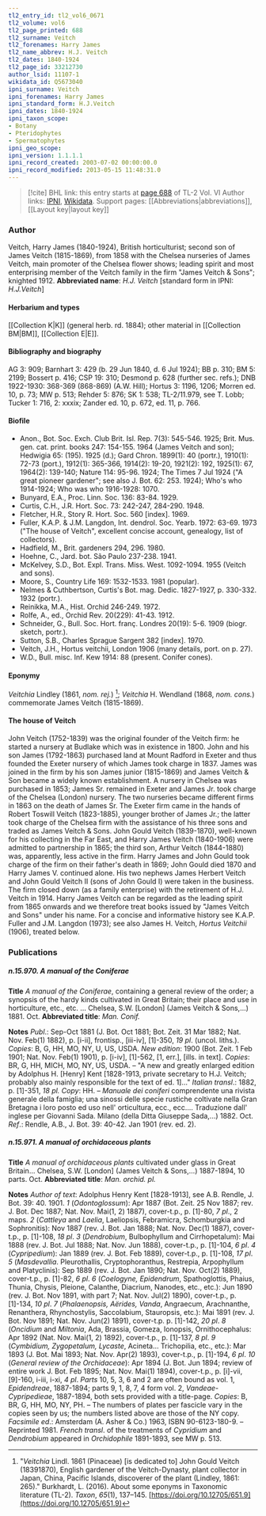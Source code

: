 ```yaml
---
tl2_entry_id: tl2_vol6_0671
tl2_volume: vol6
tl2_page_printed: 688
tl2_surname: Veitch
tl2_forenames: Harry James
tl2_name_abbrev: H.J. Veitch
tl2_dates: 1840-1924
tl2_page_id: 33212730
author_lsid: 11107-1
wikidata_id: Q5673040
ipni_surname: Veitch
ipni_forenames: Harry James
ipni_standard_form: H.J.Veitch
ipni_dates: 1840-1924
ipni_taxon_scope: 
- Botany
- Pteridophytes
- Spermatophytes
ipni_geo_scope: 
ipni_version: 1.1.1.1
ipni_record_created: 2003-07-02 00:00:00.0
ipni_record_modified: 2013-05-15 11:48:31.0
---
```


> [!cite] BHL link: this entry starts at [page 688](https://www.biodiversitylibrary.org/page/33212730) of TL-2 Vol. VI
> Author links: [IPNI](https://www.ipni.org/a/11107-1), [Wikidata](https://www.wikidata.org/wiki/Q5673040). Support pages: [[Abbreviations|abbreviations]], [[Layout key|layout key]]

### Author

Veitch, Harry James (1840-1924), British horticulturist; second son of James Veitch (1815-1869), from 1858 with the Chelsea nurseries of James Veitch, main promoter of the Chelsea flower shows; leading spirit and most enterprising member of the Veitch family in the firm "James Veitch & Sons"; knighted 1912. 
**Abbreviated name**: *H.J. Veitch* \[standard form in IPNI: *H.J.Veitch*\]

#### Herbarium and types

[[Collection K|K]] (general herb. rd. 1884); other material in [[Collection BM|BM]], [[Collection E|E]].

#### Bibliography and biography

AG 3: 909; Barnhart 3: 429 (b. 29 Jun 1840, d. 6 Jul 1924); BB p. 310; BM 5: 2199; Bossert p. 416; CSP 19: 310; Desmond p. 628 (further sec. refs.); DNB 1922-1930: 368-369 (868-869) (A.W. Hill); Hortus 3: 1196, 1206; Morren ed. 10, p. 73; MW p. 513; Rehder 5: 876; SK 1: 538; TL-2/11.979, see T. Lobb; Tucker 1: 716, 2: xxxix; Zander ed. 10, p. 672, ed. 11, p. 766.

#### Biofile

- Anon., Bot. Soc. Exch. Club Brit. Isl. Rep. 7(3): 545-546. 1925; Brit. Mus. gen. cat. print. books 247: 154-155. 1964 (James Veitch and son); Hedwigia 65: (195). 1925 (d.); Gard Chron. 1899(1): 40 (portr.), 1910(1): 72-73 (port.), 1912(1): 365-366, 1914(2): 19-20, 1921(2): 192, 1925(1): 67, 1964(2): 139-140; Nature 114: 95-96. 1924; The Times 7 Jul 1924 ("A great pioneer gardener"; see also J. Bot. 62: 253. 1924); Who's who 1914-1924; Who was who 1916-1928: 1070.
- Bunyard, E.A., Proc. Linn. Soc. 136: 83-84. 1929.
- Curtis, C.H., J.R. Hort. Soc. 73: 242-247, 284-290. 1948.
- Fletcher, H.R., Story R. Hort. Soc. 560 \[index\]. 1969.
- Fuller, K.A.P. & J.M. Langdon, Int. dendrol. Soc. Yearb. 1972: 63-69. 1973 ("The house of Veitch", excellent concise account, genealogy, list of collectors).
- Hadfield, M., Brit. gardeners 294, 296. 1980.
- Hoehne, C., Jard. bot. São Paulo 237-238. 1941.
- McKelvey, S.D., Bot. Expl. Trans. Miss. West. 1092-1094. 1955 (Veitch and sons).
- Moore, S., Country Life 169: 1532-1533. 1981 (popular).
- Nelmes & Cuthbertson, Curtis's Bot. mag. Dedic. 1827-1927, p. 330-332. 1932 (portr.).
- Reinikka, M.A., Hist. Orchid 246-249. 1972.
- Rolfe, A., ed., Orchid Rev. 20(229): 41-43. 1912.
- Schneider, G., Bull. Soc. Hort. franç. Londres 20(19): 5-6. 1909 (biogr. sketch, portr.).
- Sutton, S.B., Charles Sprague Sargent 382 \[index\]. 1970.
- Veitch, J.H., Hortus veitchii, London 1906 (many details, port. on p. 27).
- W.D., Bull. misc. Inf. Kew 1914: 88 (present. Conifer cones).

#### Eponymy

*Veitchia* Lindley (1861, *nom. rej.*) [^1]; *Veitchia* H. Wendland (1868, *nom. cons.*) commemorate James Veitch (1815-1869).

#### The house of Veitch

John Veitch (1752-1839) was the original founder of the Veitch firm: he started a nursery at Budlake which was in existence in 1800. John and his son James (1792-1863) purchased land at Mount Radford in Exeter and thus founded the Exeter nursery of which James took charge in 1837. James was joined in the firm by his son James junior (1815-1869) and James Veitch & Son became a widely known establishment. A nursery in Chelsea was purchased in 1853; James Sr. remained in Exeter and James Jr. took charge of the Chelsea (London) nursery. The two nurseries became different firms in 1863 on the death of James Sr. The Exeter firm came in the hands of Robert Toswill Veitch (1823-1885), younger brother of James Jr.; the latter took charge of the Chelsea firm with the assistance of his three sons and traded as James Veitch & Sons. John Gould Veitch (1839-1870), well-known for his collecting in the Far East, and Harry James Veitch (1840-1906) were admitted to partnership in 1865; the third son, Arthur Veitch (1844-1880) was, apparently, less active in the firm. Harry James and John Gould took charge of the firm on their father's death in 1869; John Gould died 1870 and Harry James V. continued alone. His two nephews James Herbert Veitch and John Gould Veitch II (sons of John Gould I) were taken in the business. The firm closed down (as a family enterprise) with the retirement of H.J. Veitch in 1914. Harry James Veitch can be regarded as the leading spirit from 1865 onwards and we therefore treat books issued by "James Veitch and Sons" under his name. For a concise and informative history see K.A.P. Fuller and J.M. Langdon (1973); see also James H. Veitch, *Hortus Veitchii* (1906), treated below.

### Publications

##### n.15.970. A manual of the Coniferae

**Title**
*A manual of the Coniferae*, containing a general review of the order; a synopsis of the hardy kinds cultivated in Great Britain; their place and use in horticulture, etc., etc. ... Chelsea, S.W. \[London\] (James Veitch & Sons,...) 1881. Oct.
**Abbreviated title**: *Man. Conif.*

**Notes**
*Publ*.: Sep-Oct 1881 (J. Bot. Oct 1881; Bot. Zeit. 31 Mar 1882; Nat. Nov. Feb(1) 1882), p. \[i-ii\], frontisp., \[iii-iv\], \[1\]-350, *19 pl*. (uncol. liths.). *Copies*: B, G, HH, MO, NY, U, US, USDA.
*New edition*: 1900 (Bot. Zeit. 1 Feb 1901; Nat. Nov. Feb(1) 1901), p. \[i-iv\], \[1\]-562, \[1, err.\], \[ills. in text\]. *Copies*: BR, G, HH, MICH, MO, NY, US, USDA. – "A new and greatly enlarged edition by Adolphus H. \[Henry\] Kent \[1828-1913, private secretary to H.J. Veitch; probably also mainly responsible for the text of ed. 1\]..."
*Italian transl*.: 1882, p. \[1\]-351, *18 pl. Copy*: HH. – *Manuale dei coniferi* comprendente una rivista generale della famiglia; una sinossi delle specie rustiche coltivate nella Gran Bretagna i loro posto ed uso nell' orticultura, ecc., ecc.... Traduzione dall' inglese per Giovanni Sada. Milano (della Ditta Giuseppe Sada,...) 1882. Oct.
*Ref*.: Rendle, A.B., J. Bot. 39: 40-42. Jan 1901 (rev. ed. 2).

##### n.15.971. A manual of orchidaceous plants

**Title**
*A manual of orchidaceous plants* cultivated under glass in Great Britain... Chelsea, S.W. \[London\] (James Veitch & Sons,...) 1887-1894, 10 parts. Oct.
**Abbreviated title**: *Man. orchid. pl.*

**Notes**
*Author of text*: Adolphus Henry Kent \[1828-1913\], see A.B. Rendle, J. Bot. 39: 40. 1901.
*1* (*Odontoglossum*): Apr 1887 (Bot. Zeit. 25 Nov 1887; rev. J. Bot. Dec 1887; Nat. Nov. Mai(1, 2) 1887), cover-t.p., p. \[1\]-80, *7 pl*., 2 maps.
*2* (*Cattleya* and *Laelia*, Laeliopsis, Febramicra, Schomburgkia and Sophronitis): Nov 1887 (rev. J. Bot. Jan 1888; Nat. Nov. Dec(1) 1887), cover-t.p., p. \[1\]-108, *18 pl*.
*3* (*Dendrobium*, Bulbophyllum and Cirrhopetalum): Mai 1888 (rev. J. Bot. Jul 1888; Nat. Nov. Jun 1888), cover-t.p., p. \[1\]-104, *6 pl*.
*4* (*Cypripedium*): Jan 1889 (rev. J. Bot. Feb 1889), cover-t.p., p. \[1\]-108, *17 pl*.
*5* (*Masdevallia*. Pleurothallis, Cryptophoranthus, Restrepia, Arpophyllum and Platyclinis): Sep 1889 (rev. J. Bot. Jan 1890; Nat. Nov. Oct(2) 1889), cover-t.p., p. \[1\]-82, *6 pl*.
*6* (*Coelogyne, Epidendrum*, Spathoglottis, Phaius, Thunia, Chysis, Pleione, Calanthe, Diacrium, Nanodes, etc., etc.): Jun 1890 (rev. J. Bot. Nov 1891, with part 7; Nat. Nov. Jul(2) 1890), cover-t.p., p. \[1\]-134, *10 pl*.
*7* (*Phalaenopsis, Aërides, Vanda*, Angraecum, Arachnanthe, Renanthera, Rhynchostylis, Saccolabium, Stauropsis, etc.): Mai 1891 (rev. J. Bot. Nov 1891; Nat. Nov. Jun(2) 1891), cover-t.p. p. \[1\]-142, *20 pl*.
*8* (*Oncidium* and *Miltonia*, Ada, Brassia, Gomeza, Ionopsis, Ornithocephalus: Apr 1892 (Nat. Nov. Mai(1, 2) 1892), cover-t.p., p. \[1\]-137, *8 pl*.
*9* (*Cymbidium, Zygopetalum, Lycaste*, Acineta... Trichopilia, etc., etc.): Mar 1893 (J. Bot. Mai 1893; Nat. Nov. Apr(2) 1893), cover-t.p., p. \[1\]-194, *6 pl*.
*10* (*General review of the Orchidaceae*): Apr 1894 (J. Bot. Jun 1894; review of entire work J. Bot. Feb 1895; Nat. Nov. Mai(1) 1894), cover-t.p., p. \[i\]-vii, \[9\]-160, i-iii, i-xi, *4 pl*.
*Parts* 10, 5, 3, 6 and 2 are often bound as vol. 1, *Epidendreae*, 1887-1894; parts 9, 1, 8, 7, 4 form vol. 2, *Vandeae-Cypripedieae*, 1887-1894, both sets provided with a title-page.
*Copies*: B, BR, G, HH, MO, NY, PH. – The numbers of plates per fascicle vary in the copies seen by us; the numbers listed above are those of the NY copy.
*Facsimile ed*.: Amsterdam (A. Asher & Co.) 1963, ISBN 90-6123-180-9. – Reprinted 1981.
*French transl*. of the treatments of *Cypridium* and *Dendrobium* appeared in *Orchidophile* 1891-1893, see MW p. 513.

[^1]: "*Veitchia* Lindl. 1861 (Pinaceae) \[is dedicated to\] John Gould Veitch (18391870), English gardener of the Veitch-Dynasty, plant collector in Japan, China, Pacific Islands, discoverer of the plant (Lindley, 1861: 265)."
Burkhardt, L. (2016). About some eponyms in Taxonomic literature (TL-2). _Taxon_, _65_(1), 137–145. [https://doi.org/10.12705/651.9](https://doi.org/10.12705/651.9)

